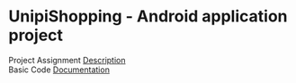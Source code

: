 # UnipiShopping - Android application project
Project Assignment [Description](assignment_description.pdf)  
Basic Code [Documentation](code_basic_documentation.pdf)
